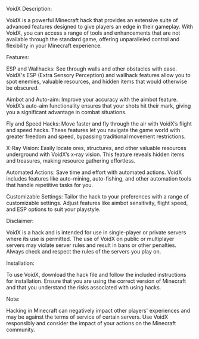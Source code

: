 VoidX
Description:

VoidX is a powerful Minecraft hack that provides an extensive suite of advanced features designed to give players an edge in their gameplay. With VoidX, you can access a range of tools and enhancements that are not available through the standard game, offering unparalleled control and flexibility in your Minecraft experience.

Features:

ESP and Wallhacks: See through walls and other obstacles with ease. VoidX's ESP (Extra Sensory Perception) and wallhack features allow you to spot enemies, valuable resources, and hidden items that would otherwise be obscured.

Aimbot and Auto-aim: Improve your accuracy with the aimbot feature. VoidX’s auto-aim functionality ensures that your shots hit their mark, giving you a significant advantage in combat situations.

Fly and Speed Hacks: Move faster and fly through the air with VoidX’s flight and speed hacks. These features let you navigate the game world with greater freedom and speed, bypassing traditional movement restrictions.

X-Ray Vision: Easily locate ores, structures, and other valuable resources underground with VoidX’s x-ray vision. This feature reveals hidden items and treasures, making resource gathering effortless.

Automated Actions: Save time and effort with automated actions. VoidX includes features like auto-mining, auto-fishing, and other automation tools that handle repetitive tasks for you.

Customizable Settings: Tailor the hack to your preferences with a range of customizable settings. Adjust features like aimbot sensitivity, flight speed, and ESP options to suit your playstyle.

Disclaimer:

VoidX is a hack and is intended for use in single-player or private servers where its use is permitted. The use of VoidX on public or multiplayer servers may violate server rules and result in bans or other penalties. Always check and respect the rules of the servers you play on.

Installation:

To use VoidX, download the hack file and follow the included instructions for installation. Ensure that you are using the correct version of Minecraft and that you understand the risks associated with using hacks.

Note:

Hacking in Minecraft can negatively impact other players' experiences and may be against the terms of service of certain servers. Use VoidX responsibly and consider the impact of your actions on the Minecraft community.
